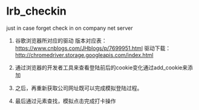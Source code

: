 # lrb_checkin

just in case forget check in on company net server 

1. 谷歌浏览器所对应的驱动
版本对应表： https://www.cnblogs.com/JHblogs/p/7699951.html
驱动下载： http://chromedriver.storage.googleapis.com/index.html

2. 通过浏览器的开发者工具来查看登陆前后的cookie变化通过add_cookie来添加

3. 之后，再重新获取公司网址既可以完成模拟登陆过程。

4. 最后通过元素查找，模拟点击完成打卡操作
